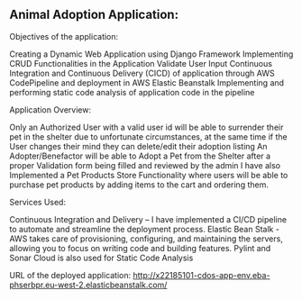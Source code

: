 Animal Adoption Application:
----------------------------

Objectives of the application:

Creating a Dynamic Web Application using Django Framework
Implementing CRUD Functionalities in the Application
Validate User Input
Continuous Integration and Continuous Delivery (CICD) of application through AWS CodePipeline and deployment in AWS Elastic Beanstalk
Implementing and performing static code analysis of application code in the pipeline


Application Overview:

Only an Authorized User with a valid user id will be able to surrender their pet in the shelter due to unfortunate circumstances, at the same time if the User changes their mind they can delete/edit their adoption listing
An Adopter/Benefactor will be able to Adopt a Pet from the Shelter after a proper Validation form being filled and reviewed by the admin
I have also Implemented a Pet Products Store Functionality where users will be able to purchase pet products by adding items to the cart and ordering them. 


Services Used:

Continuous Integration and Delivery – I have implemented a CI/CD pipeline to automate and streamline the deployment process.
Elastic Bean Stalk - AWS takes care of provisioning, configuring, and maintaining the servers, allowing you to focus on writing code and building features.
Pylint and Sonar Cloud is also used for Static Code Analysis


URL of the deployed application: http://x22185101-cdos-app-env.eba-phserbpr.eu-west-2.elasticbeanstalk.com/ 
